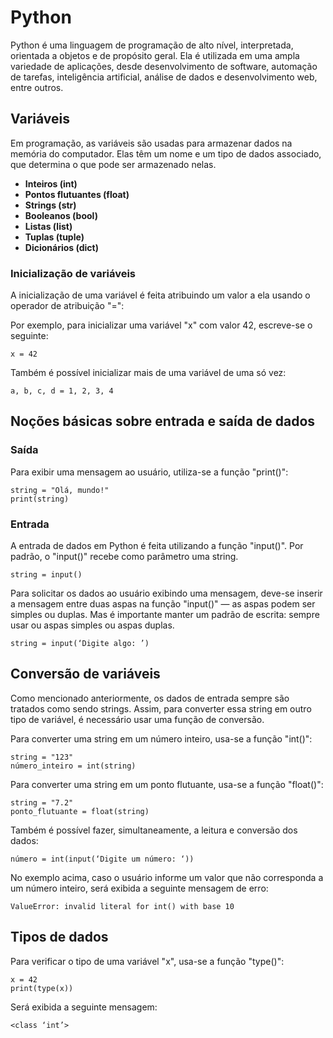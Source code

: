 # **Python**

Python é uma linguagem de programação de alto nível, interpretada, orientada a objetos e de propósito geral. Ela é utilizada em uma ampla variedade de aplicações, desde desenvolvimento de software, automação de tarefas, inteligência artificial, análise de dados e desenvolvimento web, entre outros.

## **Variáveis**

Em programação, as variáveis são usadas para armazenar dados na memória do computador. Elas têm um nome e um tipo de dados associado, que determina o que pode ser armazenado nelas.

+ **Inteiros (int)**
+ **Pontos flutuantes (float)**
+ **Strings (str)**
+ **Booleanos (bool)**
+ **Listas (list)**
+ **Tuplas (tuple)**
+ **Dicionários (dict)**

### Inicialização de variáveis

A inicialização de uma variável é feita atribuindo um valor a ela usando o operador de atribuição "=":

Por exemplo, para inicializar uma variável "x" com valor 42, escreve-se o seguinte:

~~~
x = 42
~~~

Também é possível inicializar mais de uma variável de uma só vez:

~~~
a, b, c, d = 1, 2, 3, 4
~~~

## Noções básicas sobre entrada e saída de dados

### Saída

Para exibir uma mensagem ao usuário, utiliza-se a função "print()":

~~~
string = "Olá, mundo!"
print(string)
~~~

### Entrada

A entrada de dados em Python é feita utilizando a função "input()". Por padrão, o "input()" recebe como parâmetro uma string.

~~~
string = input()
~~~

Para solicitar os dados ao usuário exibindo uma mensagem, deve-se inserir a mensagem entre duas aspas na função "input()" — as aspas podem ser simples ou duplas. Mas é importante manter um padrão de escrita: sempre usar ou aspas simples ou aspas duplas.

~~~
string = input(‘Digite algo: ’)
~~~

## Conversão de variáveis

Como mencionado anteriormente, os dados de entrada sempre são tratados como sendo strings. Assim, para converter essa string em outro tipo de variável, é necessário usar uma função de conversão. 

Para converter uma string em um número inteiro, usa-se a função "int()":

~~~
string = "123"
número_inteiro = int(string)
~~~

Para converter uma string em um ponto flutuante, usa-se a função "float()":

~~~
string = "7.2"
ponto_flutuante = float(string)
~~~

Também é possível fazer, simultaneamente, a leitura e conversão dos dados:

~~~
número = int(input(‘Digite um número: ‘))
~~~

No exemplo acima, caso o usuário informe um valor que não corresponda a um número inteiro, será exibida a seguinte mensagem de erro:

~~~
ValueError: invalid literal for int() with base 10
~~~

## Tipos de dados

Para verificar o tipo de uma variável "x", usa-se a função "type()":

~~~
x = 42
print(type(x))
~~~

Será exibida a seguinte mensagem:

~~~
<class ‘int’>
~~~

